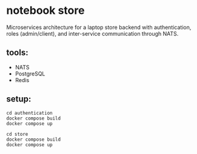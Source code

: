 # notebook store

Microservices architecture for a laptop store backend with authentication, roles (admin/client), and inter-service communication through NATS.

## tools:
- NATS 
- PostgreSQL
- Redis

## setup:
```shell
cd authentication
docker compose build
docker compose up

cd store
docker compose build
docker compose up
```